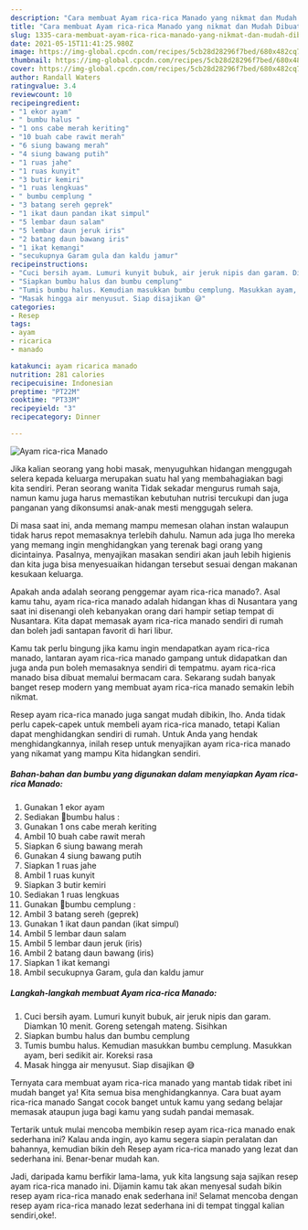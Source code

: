 ```yaml
---
description: "Cara membuat Ayam rica-rica Manado yang nikmat dan Mudah Dibuat"
title: "Cara membuat Ayam rica-rica Manado yang nikmat dan Mudah Dibuat"
slug: 1335-cara-membuat-ayam-rica-rica-manado-yang-nikmat-dan-mudah-dibuat
date: 2021-05-15T11:41:25.980Z
image: https://img-global.cpcdn.com/recipes/5cb28d28296f7bed/680x482cq70/ayam-rica-rica-manado-foto-resep-utama.jpg
thumbnail: https://img-global.cpcdn.com/recipes/5cb28d28296f7bed/680x482cq70/ayam-rica-rica-manado-foto-resep-utama.jpg
cover: https://img-global.cpcdn.com/recipes/5cb28d28296f7bed/680x482cq70/ayam-rica-rica-manado-foto-resep-utama.jpg
author: Randall Waters
ratingvalue: 3.4
reviewcount: 10
recipeingredient:
- "1 ekor ayam"
- " bumbu halus "
- "1 ons cabe merah keriting"
- "10 buah cabe rawit merah"
- "6 siung bawang merah"
- "4 siung bawang putih"
- "1 ruas jahe"
- "1 ruas kunyit"
- "3 butir kemiri"
- "1 ruas lengkuas"
- " bumbu cemplung "
- "3 batang sereh geprek"
- "1 ikat daun pandan ikat simpul"
- "5 lembar daun salam"
- "5 lembar daun jeruk iris"
- "2 batang daun bawang iris"
- "1 ikat kemangi"
- "secukupnya Garam gula dan kaldu jamur"
recipeinstructions:
- "Cuci bersih ayam. Lumuri kunyit bubuk, air jeruk nipis dan garam. Diamkan 10 menit. Goreng setengah mateng. Sisihkan"
- "Siapkan bumbu halus dan bumbu cemplung"
- "Tumis bumbu halus. Kemudian masukkan bumbu cemplung. Masukkan ayam, beri sedikit air. Koreksi rasa"
- "Masak hingga air menyusut. Siap disajikan 😅"
categories:
- Resep
tags:
- ayam
- ricarica
- manado

katakunci: ayam ricarica manado 
nutrition: 281 calories
recipecuisine: Indonesian
preptime: "PT22M"
cooktime: "PT33M"
recipeyield: "3"
recipecategory: Dinner

---
```



![Ayam rica-rica Manado](https://img-global.cpcdn.com/recipes/5cb28d28296f7bed/680x482cq70/ayam-rica-rica-manado-foto-resep-utama.jpg)

Jika kalian seorang yang hobi masak, menyuguhkan hidangan menggugah selera kepada keluarga merupakan suatu hal yang membahagiakan bagi kita sendiri. Peran seorang  wanita Tidak sekadar mengurus rumah saja, namun kamu juga harus memastikan kebutuhan nutrisi tercukupi dan juga panganan yang dikonsumsi anak-anak mesti menggugah selera.

Di masa  saat ini, anda memang mampu memesan olahan instan walaupun tidak harus repot memasaknya terlebih dahulu. Namun ada juga lho mereka yang memang ingin menghidangkan yang terenak bagi orang yang dicintainya. Pasalnya, menyajikan masakan sendiri akan jauh lebih higienis dan kita juga bisa menyesuaikan hidangan tersebut sesuai dengan makanan kesukaan keluarga. 



Apakah anda adalah seorang penggemar ayam rica-rica manado?. Asal kamu tahu, ayam rica-rica manado adalah hidangan khas di Nusantara yang saat ini disenangi oleh kebanyakan orang dari hampir setiap tempat di Nusantara. Kita dapat memasak ayam rica-rica manado sendiri di rumah dan boleh jadi santapan favorit di hari libur.

Kamu tak perlu bingung jika kamu ingin mendapatkan ayam rica-rica manado, lantaran ayam rica-rica manado gampang untuk didapatkan dan juga anda pun boleh memasaknya sendiri di tempatmu. ayam rica-rica manado bisa dibuat memalui bermacam cara. Sekarang sudah banyak banget resep modern yang membuat ayam rica-rica manado semakin lebih nikmat.

Resep ayam rica-rica manado juga sangat mudah dibikin, lho. Anda tidak perlu capek-capek untuk membeli ayam rica-rica manado, tetapi Kalian dapat menghidangkan sendiri di rumah. Untuk Anda yang hendak menghidangkannya, inilah resep untuk menyajikan ayam rica-rica manado yang nikamat yang mampu Kita hidangkan sendiri.

<!--inarticleads1-->

##### Bahan-bahan dan bumbu yang digunakan dalam menyiapkan Ayam rica-rica Manado:

1. Gunakan 1 ekor ayam
1. Sediakan  🌻bumbu halus :
1. Gunakan 1 ons cabe merah keriting
1. Ambil 10 buah cabe rawit merah
1. Siapkan 6 siung bawang merah
1. Gunakan 4 siung bawang putih
1. Siapkan 1 ruas jahe
1. Ambil 1 ruas kunyit
1. Siapkan 3 butir kemiri
1. Sediakan 1 ruas lengkuas
1. Gunakan  🌻bumbu cemplung :
1. Ambil 3 batang sereh (geprek)
1. Gunakan 1 ikat daun pandan (ikat simpul)
1. Ambil 5 lembar daun salam
1. Ambil 5 lembar daun jeruk (iris)
1. Ambil 2 batang daun bawang (iris)
1. Siapkan 1 ikat kemangi
1. Ambil secukupnya Garam, gula dan kaldu jamur




<!--inarticleads2-->

##### Langkah-langkah membuat Ayam rica-rica Manado:

1. Cuci bersih ayam. Lumuri kunyit bubuk, air jeruk nipis dan garam. Diamkan 10 menit. Goreng setengah mateng. Sisihkan
1. Siapkan bumbu halus dan bumbu cemplung
1. Tumis bumbu halus. Kemudian masukkan bumbu cemplung. Masukkan ayam, beri sedikit air. Koreksi rasa
1. Masak hingga air menyusut. Siap disajikan 😅




Ternyata cara membuat ayam rica-rica manado yang mantab tidak ribet ini mudah banget ya! Kita semua bisa menghidangkannya. Cara buat ayam rica-rica manado Sangat cocok banget untuk kamu yang sedang belajar memasak ataupun juga bagi kamu yang sudah pandai memasak.

Tertarik untuk mulai mencoba membikin resep ayam rica-rica manado enak sederhana ini? Kalau anda ingin, ayo kamu segera siapin peralatan dan bahannya, kemudian bikin deh Resep ayam rica-rica manado yang lezat dan sederhana ini. Benar-benar mudah kan. 

Jadi, daripada kamu berfikir lama-lama, yuk kita langsung saja sajikan resep ayam rica-rica manado ini. Dijamin kamu tak akan menyesal sudah bikin resep ayam rica-rica manado enak sederhana ini! Selamat mencoba dengan resep ayam rica-rica manado lezat sederhana ini di tempat tinggal kalian sendiri,oke!.

